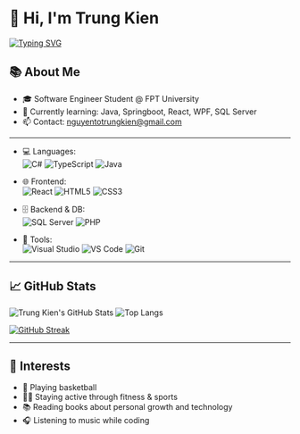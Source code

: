 # 👋 Hi, I'm Trung Kien

[![Typing SVG](https://readme-typing-svg.herokuapp.com?font=Fira+Code&size=22&pause=1000&color=09F7FF&width=435&lines=💻+SE+Student+%7C+Fullstack+Learner;🧠+FPT+University+%7C+Vietnam)](https://git.io/typing-svg)

## 📚 About Me
- 🎓 Software Engineer Student @ FPT University  
- 🌱 Currently learning: Java, Springboot, React, WPF, SQL Server  
- 📫 Contact: nguyentotrungkien@gmail.com

---

- 💻 Languages:  
  ![C#](https://img.shields.io/badge/C%23-239120?style=flat-square&logo=c-sharp&logoColor=white)
  ![TypeScript](https://img.shields.io/badge/TypeScript-007ACC?style=flat-square&logo=typescript&logoColor=white)
  ![Java](https://img.shields.io/badge/Java-ED8B00?style=flat-square&logo=java&logoColor=white)

- 🌐 Frontend:  
  ![React](https://img.shields.io/badge/React-20232A?style=flat-square&logo=react&logoColor=61DAFB)
  ![HTML5](https://img.shields.io/badge/HTML5-E34F26?style=flat-square&logo=html5&logoColor=white)
  ![CSS3](https://img.shields.io/badge/CSS3-1572B6?style=flat-square&logo=css3&logoColor=white)

- 🗄️ Backend & DB:  
  ![SQL Server](https://img.shields.io/badge/SQL%20Server-CC2927?style=flat-square&logo=microsoftsqlserver&logoColor=white)
  ![PHP](https://img.shields.io/badge/PHP-777BB4?style=flat-square&logo=php&logoColor=white)

- 🔧 Tools:  
  ![Visual Studio](https://img.shields.io/badge/VS-5C2D91?style=flat-square&logo=visualstudio&logoColor=white)
  ![VS Code](https://img.shields.io/badge/VS%20Code-007ACC?style=flat-square&logo=visualstudiocode&logoColor=white)
  ![Git](https://img.shields.io/badge/Git-F05032?style=flat-square&logo=git&logoColor=white)

---
## 📈 GitHub Stats

![Trung Kien's GitHub Stats](https://github-readme-stats.vercel.app/api?username=trungkien20012005&show_icons=true&theme=tokyonight)
![Top Langs](https://github-readme-stats.vercel.app/api/top-langs/?username=trungkien20012005&layout=compact&theme=tokyonight)

[![GitHub Streak](https://streak-stats.demolab.com?user=trungkien20012005&theme=tokyonight)](https://git.io/streak-stats)

---

## 🎯 Interests

- 🏀 Playing basketball
- 🏋️‍♂️ Staying active through fitness & sports
- 📚 Reading books about personal growth and technology  
- 🎧 Listening to music while coding  
